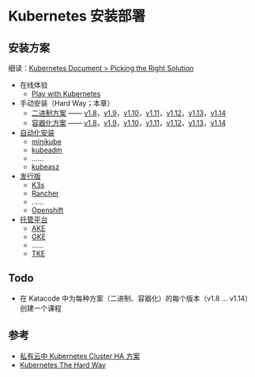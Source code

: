 # Kubernetes 安装部署

## 安装方案

细读：[Kubernetes Document > Picking the Right Solution](https://kubernetes.io/docs/setup/pick-right-solution/)

* 在线体验
  * [Play with Kubernetes](play/play-with-kubernetes.md)
* 手动安装（Hard Way；本章）
  * [二进制方案](binary/README.md) —— [v1.8](binary/1.8/README.md
    )，[v1.9](binary/1.9/README.md
    )，[v1.10](binary/1.10/README.md
    )，[v1.11](binary/1.11/README.md
    )，[v1.12](binary/1.12/README.md
    )，[v1.13](binary/1.13/README.md
    )，[v1.14](binary/1.14/README.md)
  * [容器化方案](containerization/README.md) —— [v1.8](containerization/1.8/README.md
    )，[v1.9](containerization/1.9/README.md
    )，[v1.10](containerization/1.10/README.md
    )，[v1.11](containerization/1.11/README.md
    )，[v1.12](containerization/1.12/README.md
    )，[v1.13](containerization/1.13/README.md
    )，[v1.14](containerization/1.14/README.md)
* [自动化安装](...)
  * [minikube](...)
  * [kubeadm](...)
  * ......
  * [kubeasz](...)
* [发行版](...)
  * [K3s](...)
  * [Rancher](...)
  * ......
  * [Openshift](...)
* [托管平台](...)
  * [AKE](...)
  * [GKE](...)
  * ......
  * [TKE](...)

## Todo

* 在 Katacode 中为每种方案（二进制、容器化）的每个版本（v1.8 ... v1.14）创建一个课程

## 参考

* [私有云中 Kubernetes Cluster HA 方案](http://blog.csdn.net/waltonwang/article/details/78347942)
* [Kubernetes The Hard Way](https://github.com/kweisamx/Kubernetes-The-Hard-Way-ZH-tw)